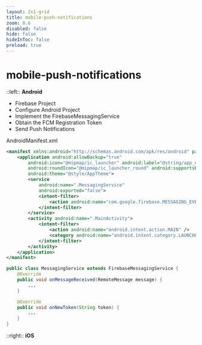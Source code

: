 ```yaml
---
layout: 2x1-grid 
title: mobile-push-notifications  
zoom: 0.6   
disabled: false 
hide: false 
hideInToc: false    
preload: true   
---
```



# mobile-push-notifications   

::left::
**Android** 
- Firebase Project
- Configure Android Project
- Implement the FirebaseMessagingService
- Obtain the FCM Registration Token
- Send Push Notifications

AndroidManifest.xml 
```xml
<manifest xmlns:android="http://schemas.android.com/apk/res/android" package="...">
    <application android:allowBackup="true"
        android:icon="@mipmap/ic_launcher" android:label="@string/app_name"
        android:roundIcon="@mipmap/ic_launcher_round" android:supportsRtl="true"
        android:theme="@style/AppTheme">
        <service
            android:name=".MessagingService"
            android:exported="false">
            <intent-filter>
                <action android:name="com.google.firebase.MESSAGING_EVENT" />
            </intent-filter>
        </service>
        <activity android:name=".MainActivity">
            <intent-filter>
                <action android:name="android.intent.action.MAIN" />
                <category android:name="android.intent.category.LAUNCHER" />
            </intent-filter>
        </activity>
    </application>
</manifest>
```

```java
public class MessagingService extends FirebaseMessagingService {
    @Override
    public void onMessageReceived(RemoteMessage message) {
        ...
    }

    @Override
    public void onNewToken(String token) {
        ...
    }
}

```

::right::
**iOS** 
